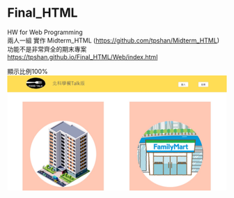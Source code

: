 # Final_HTML
HW for Web Programming   
兩人一組 實作 Midterm_HTML (https://github.com/tpshan/Midterm_HTML)    
功能不是非常齊全的期末專案   
https://tpshan.github.io/Final_HTML/Web/index.html

顯示比例100%
![image](https://github.com/tpshan/Final_HTML/blob/master/Final_HTML.jpg)
